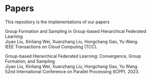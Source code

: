 # Papers

This repository is the implementations of our papers

Group Formation and Sampling in Group-based Hierarchical Federated Learning  
Jiyao Liu, Xinliang Wei, Xuanzhang Liu, Hongchang Gao, Yu Wang.  
IEEE Transactions on Cloud Computing (TCC).  

Group-based Hierarchical Federated Learning: Convergence, Group Formation, and Sampling  
Jiyao Liu, Xinliang Wei, Xuanzhang Liu, Hongchang Gao, Yu Wang.  
52nd International Conference on Parallel Processing (ICPP). 2023.  



